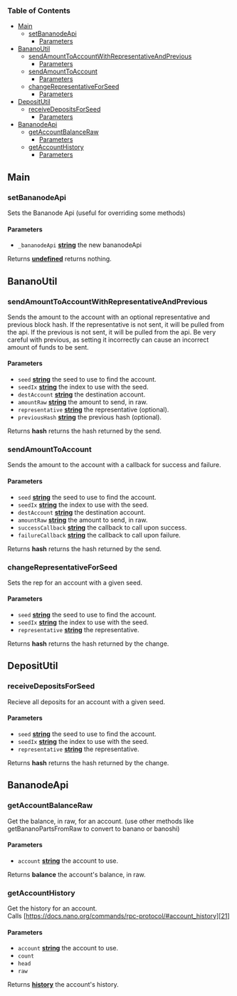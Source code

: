 <!-- Generated by documentation.js. Update this documentation by updating the source code. -->

### Table of Contents

-   [Main][1]
    -   [setBananodeApi][2]
        -   [Parameters][3]
-   [BananoUtil][4]
    -   [sendAmountToAccountWithRepresentativeAndPrevious][5]
        -   [Parameters][6]
    -   [sendAmountToAccount][7]
        -   [Parameters][8]
    -   [changeRepresentativeForSeed][9]
        -   [Parameters][10]
-   [DepositUtil][11]
    -   [receiveDepositsForSeed][12]
        -   [Parameters][13]
-   [BananodeApi][14]
    -   [getAccountBalanceRaw][15]
        -   [Parameters][16]
    -   [getAccountHistory][17]
        -   [Parameters][18]

## Main

### setBananodeApi

Sets the Bananode Api (useful for overriding some methods)

#### Parameters

-   `_bananodeApi` **[string][19]** the new bananodeApi

Returns **[undefined][20]** returns nothing.

## BananoUtil

### sendAmountToAccountWithRepresentativeAndPrevious

Sends the amount to the account with an optional representative and
previous block hash.
If the representative is not sent, it will be pulled from the api.
If the previous is not sent, it will be pulled from the api.
Be very careful with previous, as setting it incorrectly
can cause an incorrect amount of funds to be sent.

#### Parameters

-   `seed` **[string][19]** the seed to use to find the account.
-   `seedIx` **[string][19]** the index to use with the seed.
-   `destAccount` **[string][19]** the destination account.
-   `amountRaw` **[string][19]** the amount to send, in raw.
-   `representative` **[string][19]** the representative (optional).
-   `previousHash` **[string][19]** the previous hash (optional).

Returns **hash** returns the hash returned by the send.

### sendAmountToAccount

Sends the amount to the account with a callback for success and failure.

#### Parameters

-   `seed` **[string][19]** the seed to use to find the account.
-   `seedIx` **[string][19]** the index to use with the seed.
-   `destAccount` **[string][19]** the destination account.
-   `amountRaw` **[string][19]** the amount to send, in raw.
-   `successCallback` **[string][19]** the callback to call upon success.
-   `failureCallback` **[string][19]** the callback to call upon failure.

Returns **hash** returns the hash returned by the send.

### changeRepresentativeForSeed

Sets the rep for an account with a given seed.

#### Parameters

-   `seed` **[string][19]** the seed to use to find the account.
-   `seedIx` **[string][19]** the index to use with the seed.
-   `representative` **[string][19]** the representative.

Returns **hash** returns the hash returned by the change.

## DepositUtil

### receiveDepositsForSeed

Recieve all deposits for an account with a given seed.

#### Parameters

-   `seed` **[string][19]** the seed to use to find the account.
-   `seedIx` **[string][19]** the index to use with the seed.
-   `representative` **[string][19]** the representative.

Returns **hash** returns the hash returned by the change.

## BananodeApi

### getAccountBalanceRaw

Get the balance, in raw, for an account.
(use other methods like getBananoPartsFromRaw to convert to banano or banoshi)

#### Parameters

-   `account` **[string][19]** the account to use.

Returns **balance** the account's balance, in raw.

### getAccountHistory

Get the history for an account.  
Calls [https://docs.nano.org/commands/rpc-protocol/#account_history][21]

#### Parameters

-   `account` **[string][19]** the account to use.
-   `count`  
-   `head`  
-   `raw`  

Returns **[history][22]** the account's history.

[1]: #main

[2]: #setbananodeapi

[3]: #parameters

[4]: #bananoutil

[5]: #sendamounttoaccountwithrepresentativeandprevious

[6]: #parameters-1

[7]: #sendamounttoaccount

[8]: #parameters-2

[9]: #changerepresentativeforseed

[10]: #parameters-3

[11]: #depositutil

[12]: #receivedepositsforseed

[13]: #parameters-4

[14]: #bananodeapi

[15]: #getaccountbalanceraw

[16]: #parameters-5

[17]: #getaccounthistory

[18]: #parameters-6

[19]: https://developer.mozilla.org/docs/Web/JavaScript/Reference/Global_Objects/String

[20]: https://developer.mozilla.org/docs/Web/JavaScript/Reference/Global_Objects/undefined

[21]: https://docs.nano.org/commands/rpc-protocol/#account_history

[22]: https://developer.mozilla.org/docs/Web/Guide/API/DOM/Manipulating_the_browser_history
